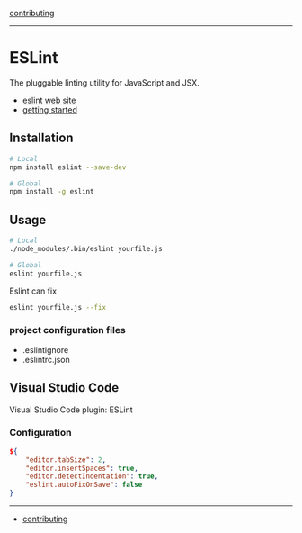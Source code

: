 [contributing](contributing.md)

---

# ESLint

The pluggable linting utility for JavaScript and JSX.

- [eslint web site](https://eslint.org/)
- [getting started](https://eslint.org/docs/user-guide/getting-started)

## Installation

```bash
# Local
npm install eslint --save-dev

# Global
npm install -g eslint
```

## Usage

```bash
# Local
./node_modules/.bin/eslint yourfile.js

# Global
eslint yourfile.js
```

Eslint can fix

```bash
eslint yourfile.js --fix
```

### project configuration files

- .eslintignore
- .eslintrc.json

## Visual Studio Code

Visual Studio Code plugin: ESLint

### Configuration

```json
${
	"editor.tabSize": 2,
	"editor.insertSpaces": true,
	"editor.detectIndentation": true,
	"eslint.autoFixOnSave": false
}
```

---

- [contributing](contributing.md)